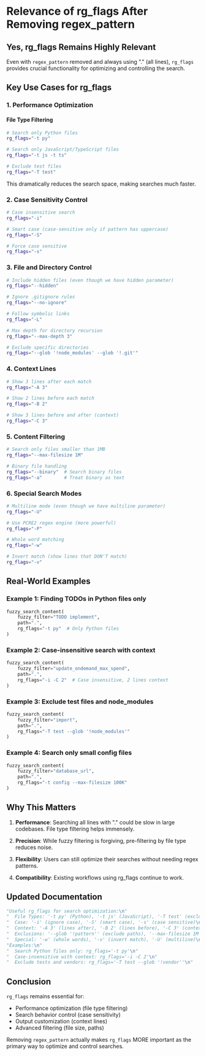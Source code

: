 # Relevance of rg_flags After Removing regex_pattern

## Yes, rg_flags Remains Highly Relevant

Even with `regex_pattern` removed and always using "." (all lines), `rg_flags` provides crucial functionality for optimizing and controlling the search.

## Key Use Cases for rg_flags

### 1. **Performance Optimization**

#### File Type Filtering
```bash
# Search only Python files
rg_flags="-t py"

# Search only JavaScript/TypeScript files  
rg_flags="-t js -t ts"

# Exclude test files
rg_flags="-T test"
```

This dramatically reduces the search space, making searches much faster.

### 2. **Case Sensitivity Control**

```bash
# Case insensitive search
rg_flags="-i"

# Smart case (case-sensitive only if pattern has uppercase)
rg_flags="-S"

# Force case sensitive
rg_flags="-s"
```

### 3. **File and Directory Control**

```bash
# Include hidden files (even though we have hidden parameter)
rg_flags="--hidden"

# Ignore .gitignore rules
rg_flags="--no-ignore"

# Follow symbolic links
rg_flags="-L"

# Max depth for directory recursion
rg_flags="--max-depth 3"

# Exclude specific directories
rg_flags="--glob '!node_modules' --glob '!.git'"
```

### 4. **Context Lines**

```bash
# Show 3 lines after each match
rg_flags="-A 3"

# Show 2 lines before each match
rg_flags="-B 2"

# Show 3 lines before and after (context)
rg_flags="-C 3"
```

### 5. **Content Filtering**

```bash
# Search only files smaller than 1MB
rg_flags="--max-filesize 1M"

# Binary file handling
rg_flags="--binary"  # Search binary files
rg_flags="-a"        # Treat binary as text
```

### 6. **Special Search Modes**

```bash
# Multiline mode (even though we have multiline parameter)
rg_flags="-U"

# Use PCRE2 regex engine (more powerful)
rg_flags="-P"

# Whole word matching
rg_flags="-w"

# Invert match (show lines that DON'T match)
rg_flags="-v"
```

## Real-World Examples

### Example 1: Finding TODOs in Python files only
```python
fuzzy_search_content(
    fuzzy_filter="TODO implement",
    path=".",
    rg_flags="-t py"  # Only Python files
)
```

### Example 2: Case-insensitive search with context
```python
fuzzy_search_content(
    fuzzy_filter="update_ondemand_max_spend",
    path=".",
    rg_flags="-i -C 2"  # Case insensitive, 2 lines context
)
```

### Example 3: Exclude test files and node_modules
```python
fuzzy_search_content(
    fuzzy_filter="import",
    path=".",
    rg_flags="-T test --glob '!node_modules'"
)
```

### Example 4: Search only small config files
```python
fuzzy_search_content(
    fuzzy_filter="database_url",
    path=".",
    rg_flags="-t config --max-filesize 100K"
)
```

## Why This Matters

1. **Performance**: Searching all lines with "." could be slow in large codebases. File type filtering helps immensely.

2. **Precision**: While fuzzy filtering is forgiving, pre-filtering by file type reduces noise.

3. **Flexibility**: Users can still optimize their searches without needing regex patterns.

4. **Compatibility**: Existing workflows using rg_flags continue to work.

## Updated Documentation

```python
"Useful rg_flags for search optimization:\n"
"  File Types: '-t py' (Python), '-t js' (JavaScript), '-T test' (exclude tests)\n"
"  Case: '-i' (ignore case), '-S' (smart case), '-s' (case sensitive)\n"
"  Context: '-A 3' (lines after), '-B 2' (lines before), '-C 3' (context)\n"
"  Exclusions: '--glob '!pattern'' (exclude paths), '--max-filesize 1M' (size limit)\n"
"  Special: '-w' (whole words), '-v' (invert match), '-U' (multiline)\n\n"
"Examples:\n"
"  Search Python files only: rg_flags='-t py'\n"
"  Case-insensitive with context: rg_flags='-i -C 2'\n"
"  Exclude tests and vendors: rg_flags='-T test --glob '!vendor''\n"
```

## Conclusion

`rg_flags` remains essential for:
- Performance optimization (file type filtering)
- Search behavior control (case sensitivity)
- Output customization (context lines)
- Advanced filtering (file size, paths)

Removing `regex_pattern` actually makes `rg_flags` MORE important as the primary way to optimize and control searches.
